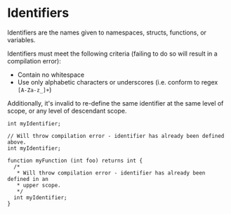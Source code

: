 # Identifiers

Identifiers are the names given to namespaces, structs, functions, or variables.

Identifiers must meet the following criteria (failing to do so will result in
a compilation error):

* Contain no whitespace
* Use only alphabetic characters or underscores (i.e. conform to regex
`[A-Za-z_]+`)

Additionally, it's invalid to re-define the same identifier at the same level
of scope, or any level of descendant scope.

```waki
int myIdentifier;

// Will throw compilation error - identifier has already been defined above.
int myIdentifier;

function myFunction (int foo) returns int {
  /*
   * Will throw compilation error - identifier has already been defined in an
   * upper scope.
   */
  int myIdentifier;
}
```
